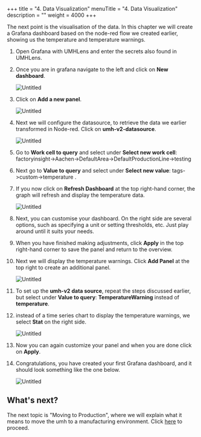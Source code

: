 +++
title = "4. Data Visualization"
menuTitle = "4. Data Visualization"
description = ""
weight = 4000
+++


The next point is the visualisation of the data. In this chapter we will create a Grafana dashboard based on the node-red flow we created earlier, showing us the temperature and temperature warnings.

1. Open Grafana with UMHLens and enter the secrets also found in UMHLens.
2. Once you are in grafana navigate to the left and click on **New dashboard**.

   ![Untitled](/images/getstarted/dataVisualization/getStartedDataVisNewDashboard.png)
3. Click on **Add a new panel**.

   ![Untitled](/images/getstarted/dataVisualization/getStartedDataVisNewPanel.png)
4. Next we will configure the datasource, to retrieve the data we earlier transformed in Node-red. Click on **umh-v2-datasource**.

   ![Untitled](/images/getstarted/dataVisualization/getStartedDataVisDatasourceV2.png)
5. Go to **Work cell to query** and select under **Select new work cell**: factoryinsight->Aachen->DefaultArea->DefaultProductionLine->testing
6. Next go to **Value to query** and select under **Select new value**: tags->custom->temperature .
7. If you now click on **Refresh Dashboard** at the top right-hand corner, the graph will refresh and display the temperature data.

   ![Untitled](/images/getstarted/dataVisualization/getStartedDataVisRefreshDashboard.png)
8. Next, you can customise your dashboard. On the right side are several options, such as specifying a unit or setting thresholds, etc. Just play around until it suits your needs.
9. When you have finished making adjustments, click **Apply** in the top right-hand corner to save the panel and return to the overview.
10. Next we will display the temperature warnings. Click **Add Panel** at the top right to create an additional panel.

    ![Untitled](/images/getstarted/dataVisualization/getStartedDataVisAddingNewPanel.png)
11. To set up the **umh-v2 data source**, repeat the steps discussed earlier, but select under **Value to query**:  **TemperatureWarning** instead of **temperature**.
12. instead of a time series chart to display the temperature warnings, we select **Stat** on the right side.

    ![Untitled](/images/getstarted/dataVisualization/getStartedDataVisStat.png)
13. Now you can again customize your panel and when you are done click on **Apply**.
14. Congratulations, you have created your first Grafana dashboard, and it should look something like the one below.

    ![Untitled](/images/getstarted/dataVisualization/getStartedDataVisFinishedDashbaord.png)


## What's next?

The next topic is "Moving to Production", where we will explain what it means to move the umh to a manufacturing environment. Click [here](/docs/getstarted/movingtoproduction/) to proceed.